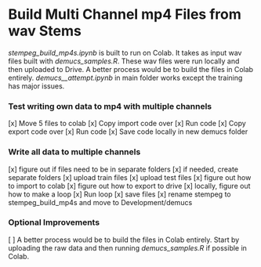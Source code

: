 # Build Multi Channel mp4 Files from wav Stems

*stempeg_build_mp4s.ipynb* is built to run on Colab. It takes as input wav files built  with *demucs_samples.R*. These wav files were run locally and then uploaded to Drive. A better process would be to build the files in Colab entirely.
*demucs__attempt.ipynb* in main folder works except the training has major issues.


### Test writing own data to mp4 with multiple channels
[x] Move 5 files to colab
[x] Copy import code over
[x] Run code
[x] Copy export code over
[x] Run code
[x] Save code locally in new demucs folder

### Write all data to multiple channels
[x] figure out if files need to be in separate folders
[x] if needed, create separate folders
[x] upload train files
[x] upload test files
[x] figure out how to import to colab
[x] figure out how to export to drive
[x] locally, figure out how to make a loop
[x] Run loop
[x] save files
[x] rename stempeg to stempeg_build_mp4s and move to Development/demucs

### Optional Improvements
[ ] A better process would be to build the files in Colab entirely. Start by uploading the raw data and then running *demucs_samples.R* if possible in Colab.
